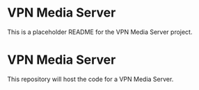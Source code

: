 # VPN Media Server

This is a placeholder README for the VPN Media Server project.

# VPN Media Server

This repository will host the code for a VPN Media Server.